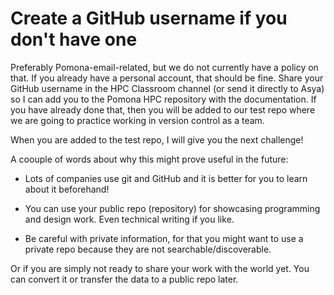 # Create a GitHub username if you don't have one


Preferably Pomona-email-related, but we do not currently have a policy on that. If you already have a personal account, 
that should be fine. Share your GitHub username in the HPC Classroom channel (or send it directly to Asya) so I can 
add you to the Pomona HPC repository with the documentation. If you have already done that, then you will be added 
to our test repo where we are going to practice working in version control as a team. 

When you are added to the test repo, I will give you the next challenge!

A coouple of words about why this might prove useful in the future:

- Lots of companies use git and GitHub and it is better for you to learn about it beforehand!

- You can use your public repo (repository) for showcasing programming and design work. Even technical writing if you like.

- Be careful with private information, for that you might want to use a private repo because they are not searchable/discoverable.

Or if you are simply not ready to share your work with the world yet. You can convert it or transfer the data to a public repo later.

